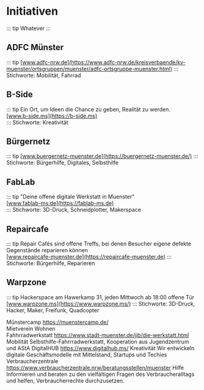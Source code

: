 

# Initiativen

::: tip
Whatever
:::

## ADFC Münster
::: tip
[www.adfc-nrw.de](https://www.adfc-nrw.de/kreisverbaende/kv-muenster/ortsgruppen/muenster/adfc-ortsgruppe-muenster.html)
:::
Stichworte: Mobilität, Fahrrad

## B-Side	
::: tip
Ein Ort, um Ideen die Chance zu geben, Realität zu werden.\
[www.b-side.ms](https://b-side.ms)	
:::
Stichworte: Kreativität

## Bürgernetz	
::: tip
[www.buergernetz-muenster.de](https://buergernetz-muenster.de/)
:::
Stichworte: Bürgerhilfe, Digitales, Selbsthilfe	

## FabLab	
::: tip
"Deine offene digitale Werkstatt in Muenster"\
[www.fablab-ms.de](https://fablab-ms.de)		
::: 
Stichworte: 3D-Druck, Schneidplotter, Makerspace

## Repaircafe
::: tip
Repair Cafés sind offene Treffs, bei denen Besucher eigene defekte Gegenstände reparieren können\
[www.repaircafe-muenster.de](https://repaircafe-muenster.de)
::: 
Stichworte: Bürgerhilfe, Reparieren

## Warpzone			
::: tip
Hackerspace am Hawerkamp 31, jeden Mittwoch ab 18:00 offene Tür\
[www.warpzone.ms](https://www.warpzone.ms/)
:::
Stichworte: 3D-Druck, Hacker, Maker, Freifunk, Quadcopter

Münstercamp	https://muenstercamp.de/			
Mietverein			Wohnen	
Fahhrradwerkstatt	https://www.stadt-muenster.de/jib/die-werkstatt.html		Mobilität	Selbsthilfe-Fahrrradwerkstatt, Kooperation aus Jugendzentrum und AStA
DigitalHUB	https://www.digitalhub.ms/		Kreativität	Wir entwickeln digitale Geschäftsmodelle mit Mittelstand, Startups und Techies
Verbraucherzentrale	https://www.verbraucherzentrale.nrw/beratungsstellen/muenster		Hilfe	Informieren und beraten zu den vielfältigen Fragen des Verbraucheralltags und helfen, Verbraucherrechte durchzusetzen.

